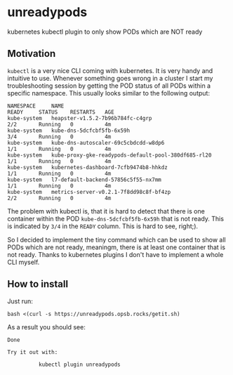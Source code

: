 # unreadypods
kubernetes kubectl plugin to only show PODs which are NOT ready

## Motivation
```kubectl``` is a very nice CLI coming with kubernetes. It is very handy and intuitive to use. Whenever something goes wrong in a cluster I start my troubleshooting session by getting the POD status of all PODs within a specific namespace. This usually looks similar to the following output:

```
NAMESPACE     NAME                                                  READY     STATUS    RESTARTS   AGE
kube-system   heapster-v1.5.2-7b96b784fc-c4grp                      2/2       Running   0          4m
kube-system   kube-dns-5dcfcbf5fb-6x59h                             3/4       Running   0          4m
kube-system   kube-dns-autoscaler-69c5cbdcdd-w8dp6                  1/1       Running   0          4m
kube-system   kube-proxy-gke-readypods-default-pool-380df685-rl20   1/1       Running   0          4m
kube-system   kubernetes-dashboard-7cfb9474b8-hhkdz                 1/1       Running   0          4m
kube-system   l7-default-backend-57856c5f55-nx7mm                   1/1       Running   0          4m
kube-system   metrics-server-v0.2.1-7f8dd98c8f-bf4zp                2/2       Running   0          4m
```

The problem with kubectl is, that it is hard to detect that there is one container within the POD ```kube-dns-5dcfcbf5fb-6x59h``` that is not ready. This is indicated by ```3/4``` in the ```READY``` column. This is hard to see, right;).

So I decided to implement the tiny command which can be used to show all PODs which are not ready, meaningm, there is at least one container that is not ready. Thanks to kubernetes plugins I don't have to implement a whole CLI myself.

## How to install

Just run:

```
bash <(curl -s https://unreadypods.opsb.rocks/getit.sh)
```

As a result you should see:

```
Done

Try it out with:

          kubectl plugin unreadypods

```
